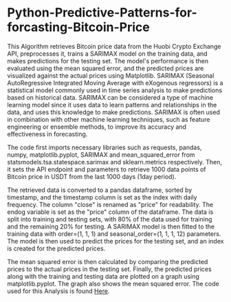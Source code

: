 # Python-Predictive-Patterns-for-forcasting-Bitcoin-Price
This Algorithm retrieves Bitcoin price data from the Huobi Crypto Exchange API, preprocesses it, trains a SARIMAX model on the training data, and makes predictions for the testing set. The model's performance is then evaluated using the mean squared error, and the predicted prices are visualized against the actual prices using Matplotlib.
SARIMAX (Seasonal AutoRegressive Integrated Moving Average with eXogenous regressors) is a statistical model commonly used in time series analysis to make predictions based on historical data. SARIMAX can be considered a type of machine learning model since it uses data to learn patterns and relationships in the data, and uses this knowledge to make predictions. SARIMAX is often used in combination with other machine learning techniques, such as feature engineering or ensemble methods, to improve its accuracy and effectiveness in forecasting.

The code first imports necessary libraries such as requests, pandas, numpy, matplotlib.pyplot, SARIMAX and mean_squared_error from statsmodels.tsa.statespace.sarimax and sklearn.metrics respectively. Then, it sets the API endpoint and parameters to retrieve 1000 data points of Bitcoin price in USDT from the last 1000 days (1day period).

The retrieved data is converted to a pandas dataframe, sorted by timestamp, and the timestamp column is set as the index with daily frequency. The column "close" is renamed as "price" for readability. The endog variable is set as the "price" column of the dataframe.
The data is split into training and testing sets, with 80% of the data used for training and the remaining 20% for testing. A SARIMAX model is then fitted to the training data with order=(1, 1, 1) and seasonal_order=(1, 1, 1, 12) parameters. The model is then used to predict the prices for the testing set, and an index is created for the predicted prices.

The mean squared error is then calculated by comparing the predicted prices to the actual prices in the testing set. Finally, the predicted prices along with the training and testing data are plotted on a graph using matplotlib.pyplot. The graph also shows the mean squared error. 
The code used for this Analysis is found [Here](https://github.com/Joyce696/Python-Predictive-Patterns-for-forcasting-Bitcoin-Price/blob/247d28444114eec8e931f2e54174b7e5f9ec8c50/Bitcoin%20Historical%20Price%20Predictions.ipynb).
